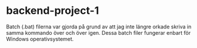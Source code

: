 # backend-project-1

Batch (.bat) filerna var gjorda på grund av att jag inte längre orkade skriva in
samma kommando över och över igen. Dessa batch filer fungerar enbart för Windows operativsystemet.
